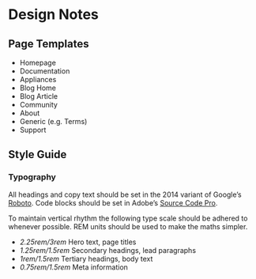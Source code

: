 # Design Notes

## Page Templates

- Homepage
- Documentation
- Appliances
- Blog Home
- Blog Article
- Community
- About
- Generic (e.g. Terms)
- Support

## Style Guide

### Typography

All headings and copy text should be set in the 2014 variant of Google’s [Roboto](http://www.google.com/fonts/specimen/Roboto). Code blocks should be set in Adobe’s [Source Code Pro](https://www.google.com/fonts/specimen/Source+Code+Pro).

To maintain vertical rhythm the following type scale should be adhered to whenever possible. REM units should be used to make the maths simpler.

- *2.25rem/3rem* Hero text, page titles
- *1.25rem/1.5rem* Secondary headings, lead paragraphs
- *1rem/1.5rem* Tertiary headings, body text
- *0.75rem/1.5rem* Meta information